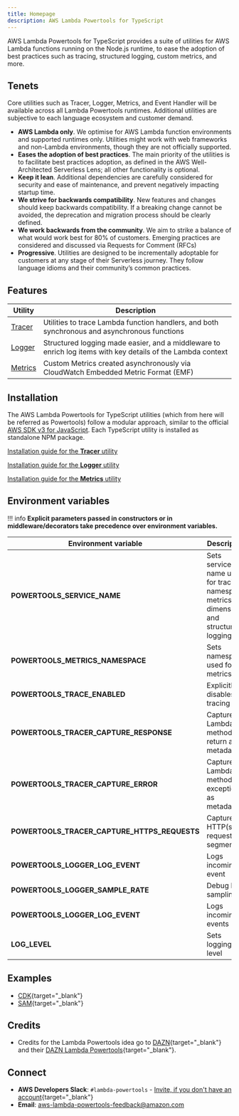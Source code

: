 ```yaml
---
title: Homepage
description: AWS Lambda Powertools for TypeScript
---
```


AWS Lambda Powertools for TypeScript provides a suite of utilities for AWS Lambda functions running on the Node.js runtime, to ease the adoption of best practices such as tracing, structured logging, custom metrics, and more.

## Tenets

Core utilities such as Tracer, Logger, Metrics, and Event Handler will be available across all Lambda Powertools runtimes. Additional utilities are subjective to each language ecosystem and customer demand.

* **AWS Lambda only**. We optimise for AWS Lambda function environments and supported runtimes only. Utilities might work with web frameworks and non-Lambda environments, though they are not officially supported.
* **Eases the adoption of best practices**. The main priority of the utilities is to facilitate best practices adoption, as defined in the AWS Well-Architected Serverless Lens; all other functionality is optional.
* **Keep it lean**. Additional dependencies are carefully considered for security and ease of maintenance, and prevent negatively impacting startup time.
* **We strive for backwards compatibility**. New features and changes should keep backwards compatibility. If a breaking change cannot be avoided, the deprecation and migration process should be clearly defined.
* **We work backwards from the community**. We aim to strike a balance of what would work best for 80% of customers. Emerging practices are considered and discussed via Requests for Comment (RFCs)
* **Progressive**. Utilities are designed to be incrementally adoptable for customers at any stage of their Serverless journey. They follow language idioms and their community’s common practices.

## Features

| Utility | Description
| ------------------------------------------------- | ---------------------------------------------------------------------------------
[Tracer](./core/tracer.md) | Utilities to trace Lambda function handlers, and both synchronous and asynchronous functions
[Logger](./core/logger.md) | Structured logging made easier, and a middleware to enrich log items with key details of the Lambda context
[Metrics](./core/metrics.md) | Custom Metrics created asynchronously via CloudWatch Embedded Metric Format (EMF)

## Installation

The AWS Lambda Powertools for TypeScript utilities (which from here will be referred as Powertools) follow a modular approach, similar to the official [AWS SDK v3 for JavaScript](https://github.com/aws/aws-sdk-js-v3).
Each TypeScript utility is installed as standalone NPM package.

[Installation guide for the **Tracer** utility](./core/tracer.md#getting-started)

[Installation guide for the **Logger** utility](./core/logger.md#getting-started)

[Installation guide for the **Metrics** utility](./core/metrics.md#getting-started)

## Environment variables

!!! info
    **Explicit parameters passed in constructors or in middleware/decorators take precedence over environment variables.**

| Environment variable                         | Description                                                                            | Utility                   | Default               |
|----------------------------------------------|----------------------------------------------------------------------------------------|---------------------------|-----------------------|
| **POWERTOOLS_SERVICE_NAME**                  | Sets service name used for tracing namespace, metrics dimension and structured logging | All                       | `"service_undefined"` |
| **POWERTOOLS_METRICS_NAMESPACE**             | Sets namespace used for metrics                                                        | [Metrics](./core/metrics) | `None`                |
| **POWERTOOLS_TRACE_ENABLED**                 | Explicitly disables tracing                                                            | [Tracer](./core/tracer)   | `true`                |
| **POWERTOOLS_TRACER_CAPTURE_RESPONSE**       | Captures Lambda or method return as metadata.                                          | [Tracer](./core/tracer)   | `true`                |
| **POWERTOOLS_TRACER_CAPTURE_ERROR**          | Captures Lambda or method exception as metadata.                                       | [Tracer](./core/tracer)   | `true`                |
| **POWERTOOLS_TRACER_CAPTURE_HTTPS_REQUESTS** | Captures HTTP(s) requests as segments.                                                 | [Tracer](./core/tracer)   | `true`                |
| **POWERTOOLS_LOGGER_LOG_EVENT**              | Logs incoming event                                                                    | [Logger](./core/logger)   | `false`               |
| **POWERTOOLS_LOGGER_SAMPLE_RATE**            | Debug log sampling                                                                     | [Logger](./core/logger)   | `0`                   |
| **POWERTOOLS_LOGGER_LOG_EVENT**              | Logs incoming events                                                                   | [Logger](./core/logger)   | `false`               |
| **LOG_LEVEL**                                | Sets logging level                                                                     | [Logger](./core/logger)   | `INFO`                |

## Examples

* [CDK](https://github.com/awslabs/aws-lambda-powertools-typescript/tree/main/examples/cdk){target="_blank"}
* [SAM](https://github.com/awslabs/aws-lambda-powertools-typescript/tree/main/examples/sam){target="_blank"}

## Credits

* Credits for the Lambda Powertools idea go to [DAZN](https://github.com/getndazn){target="_blank"} and their [DAZN Lambda Powertools](https://github.com/getndazn/dazn-lambda-powertools/){target="_blank"}.

## Connect

* **AWS Developers Slack**: `#lambda-powertools` - [Invite, if you don't have an account](https://join.slack.com/t/awsdevelopers/shared_invite/zt-yryddays-C9fkWrmguDv0h2EEDzCqvw){target="_blank"}
* **Email**: aws-lambda-powertools-feedback@amazon.com
